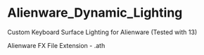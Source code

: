 # Alienware_Dynamic_Lighting
Custom Keyboard Surface Lighting for Alienware (Tested with 13)

Alienware FX File Extension - .ath
